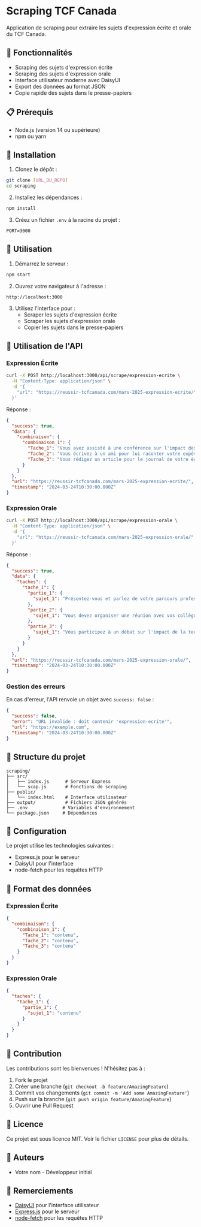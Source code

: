 # Scraping TCF Canada

Application de scraping pour extraire les sujets d'expression écrite et orale du TCF Canada.

## 🚀 Fonctionnalités

- Scraping des sujets d'expression écrite
- Scraping des sujets d'expression orale
- Interface utilisateur moderne avec DaisyUI
- Export des données au format JSON
- Copie rapide des sujets dans le presse-papiers

## 📋 Prérequis

- Node.js (version 14 ou supérieure)
- npm ou yarn

## 🔧 Installation

1. Clonez le dépôt :

```bash
git clone [URL_DU_REPO]
cd scraping
```

2. Installez les dépendances :

```bash
npm install
```

3. Créez un fichier `.env` à la racine du projet :

```env
PORT=3000
```

## 🚀 Utilisation

1. Démarrez le serveur :

```bash
npm start
```

2. Ouvrez votre navigateur à l'adresse :

```
http://localhost:3000
```

3. Utilisez l'interface pour :
   - Scraper les sujets d'expression écrite
   - Scraper les sujets d'expression orale
   - Copier les sujets dans le presse-papiers

## 📡 Utilisation de l'API

### Expression Écrite

```bash
curl -X POST http://localhost:3000/api/scrape/expression-ecrite \
  -H "Content-Type: application/json" \
  -d '{
    "url": "https://reussir-tcfcanada.com/mars-2025-expression-ecrite/"
  }'
```

Réponse :

```json
{
  "success": true,
  "data": {
    "combinaison": {
      "combinaison_1": {
        "Tache_1": "Vous avez assisté à une conférence sur l'impact des réseaux sociaux...",
        "Tache_2": "Vous écrivez à un ami pour lui raconter votre expérience...",
        "Tache_3": "Vous rédigez un article pour le journal de votre école..."
      }
    }
  },
  "url": "https://reussir-tcfcanada.com/mars-2025-expression-ecrite/",
  "timestamp": "2024-03-24T10:30:00.000Z"
}
```

### Expression Orale

```bash
curl -X POST http://localhost:3000/api/scrape/expression-orale \
  -H "Content-Type: application/json" \
  -d '{
    "url": "https://reussir-tcfcanada.com/mars-2025-expression-orale/"
  }'
```

Réponse :

```json
{
  "success": true,
  "data": {
    "taches": {
      "tache_1": {
        "partie_1": {
          "sujet_1": "Présentez-vous et parlez de votre parcours professionnel..."
        },
        "partie_2": {
          "sujet_1": "Vous devez organiser une réunion avec vos collègues..."
        },
        "partie_3": {
          "sujet_1": "Vous participez à un débat sur l'impact de la technologie..."
        }
      }
    }
  },
  "url": "https://reussir-tcfcanada.com/mars-2025-expression-orale/",
  "timestamp": "2024-03-24T10:30:00.000Z"
}
```

### Gestion des erreurs

En cas d'erreur, l'API renvoie un objet avec `success: false` :

```json
{
  "success": false,
  "error": "URL invalide : doit contenir 'expression-ecrite'",
  "url": "https://exemple.com",
  "timestamp": "2024-03-24T10:30:00.000Z"
}
```

## 📁 Structure du projet

```
scraping/
├── src/
│   ├── index.js      # Serveur Express
│   └── scap.js       # Fonctions de scraping
├── public/
│   └── index.html    # Interface utilisateur
├── output/           # Fichiers JSON générés
├── .env             # Variables d'environnement
└── package.json     # Dépendances
```

## 🔧 Configuration

Le projet utilise les technologies suivantes :

- Express.js pour le serveur
- DaisyUI pour l'interface
- node-fetch pour les requêtes HTTP

## 📝 Format des données

### Expression Écrite

```json
{
  "combinaison": {
    "combinaison_1": {
      "Tache_1": "contenu",
      "Tache_2": "contenu",
      "Tache_3": "contenu"
    }
  }
}
```

### Expression Orale

```json
{
  "taches": {
    "tache_1": {
      "partie_1": {
        "sujet_1": "contenu"
      }
    }
  }
}
```

## 🤝 Contribution

Les contributions sont les bienvenues ! N'hésitez pas à :

1. Fork le projet
2. Créer une branche (`git checkout -b feature/AmazingFeature`)
3. Commit vos changements (`git commit -m 'Add some AmazingFeature'`)
4. Push sur la branche (`git push origin feature/AmazingFeature`)
5. Ouvrir une Pull Request

## 📄 Licence

Ce projet est sous licence MIT. Voir le fichier `LICENSE` pour plus de détails.

## 👥 Auteurs

- Votre nom - Développeur initial

## 🙏 Remerciements

- [DaisyUI](https://daisyui.com/) pour l'interface utilisateur
- [Express.js](https://expressjs.com/) pour le serveur
- [node-fetch](https://www.npmjs.com/package/node-fetch) pour les requêtes HTTP
